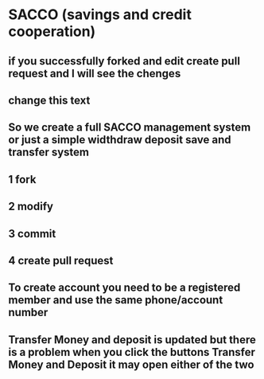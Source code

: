 # SACCO (savings and credit cooperation)
## if you successfully forked and edit create pull request and I will see the chenges 
## change this text
## So we create a full SACCO management system or  just a simple widthdraw deposit save and transfer system
## 1 fork
## 2 modify
## 3 commit 
## 4 create pull request

## To create account you need to be a registered member and use the same  phone/account number 
## Transfer Money and deposit is updated but there is a problem when you click the buttons Transfer Money and Deposit it may open either of the two